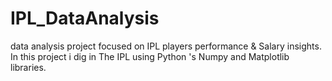 # IPL_DataAnalysis

data analysis project focused on IPL players performance & Salary insights.
 In this project i dig in The IPL using Python 's Numpy and Matplotlib libraries.
